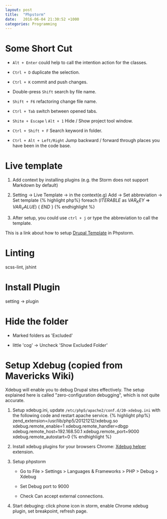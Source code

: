 ```yaml
---
layout: post
title:  "Phpstorm"
date:   2016-06-04 21:30:52 +1000
categories: Programming
---
```

Some Short Cut
==============
- `Alt + Enter` could help to call the intention action for the classes.

- `Ctrl + D` duplicate the selection.

- `Ctrl + K` commit and push changes.

- Double-press `Shift` search by file name.

- `Shift + F6` refactoring change file name.

- `Ctrl + Tab` switch between opened tabs.

- `Shite + Escape` \ `Alt + 1` Hide / Show project tool window.

- `Ctrl + Shift + F` Search keyword in folder.

- `Ctrl + Alt + Left/Right` Jump backward / forward through places you have been in the code base.
 

Live template
==============
1. Add context by installing plugins (e.g. the Storm does not support Markdown by default)

2. Setting -> Live Template -> in the context(e.g) Add -> Set abbreviation -> Set template
    {% highlight php%}
    foreach ($ITERABLE$ as $VAR_KEY$ => $VAR_VALUE$) {
        $END$
    }
    {% endhighlight %}

3. After setup, you could use `ctrl + j` or type the abbreviation to call the template.

This is a link about how to setup [Drupal Template](https://www.drupal.org/project/phpstorm_templates) in Phpstorm. 

Linting
=======
scss-lint, jshint

Install Plugin
==============
setting -> plugin

Hide the folder
===============
- Marked folders as 'Excluded'

- little 'cog' -> Uncheck 'Show Excluded Folder'

Setup Xdebug (copied from Mavericks Wiki)
=========================================
Xdebug will enable you to debug Drupal sites effectively. The setup explained here is called "zero-configuration debugging", which is not quite accurate.

1. Setup xdebug.ini, update `/etc/php5/apache2/conf.d/20-xdebug.ini` with the following code and restart apache service.
    {% highlight php%}
    zend_extension=/usr/lib/php5/20121212/xdebug.so 
    xdebug.remote_enable=1 
    xdebug.remote_handler=dbgp 
    xdebug.remote_host=192.168.50.1 
    xdebug.remote_port=9000 
    xdebug.remote_autostart=0
    {% endhighlight %}

2. Install xdebug plugins for your browsers
    Chrome: [Xdebug helper](https://chrome.google.com/webstore/detail/xdebug-helper/eadndfjplgieldjbigjakmdgkmoaaaoc?hl=en) extension.

3. Setup phpstorm
   - Go to File > Settings > Languages & Frameworks > PHP > Debug > Xdebug

   - Set Debug port to 9000

   - Check Can accept external connections.

4. Start debuging: click phone icon in storm, enable Chrome xdebug plugin, set breakpoint, refresh page.